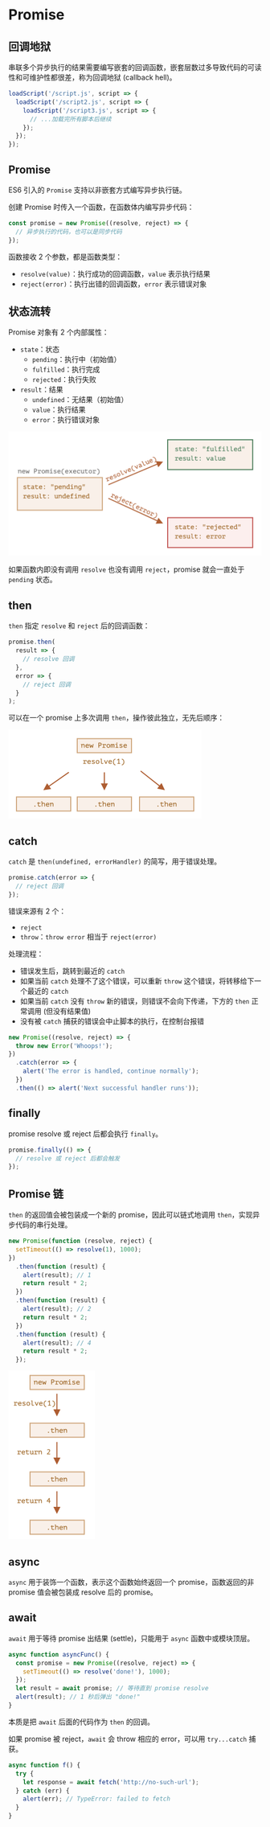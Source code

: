 # Promise

## 回调地狱

串联多个异步执行的结果需要编写嵌套的回调函数，嵌套层数过多导致代码的可读性和可维护性都很差，称为回调地狱 (callback hell)。

```js
loadScript('/script.js', script => {
  loadScript('/script2.js', script => {
    loadScript('/script3.js', script => {
      // ...加载完所有脚本后继续
    });
  });
});
```

## Promise

ES6 引入的 `Promise` 支持以非嵌套方式编写异步执行链。

创建 Promise 时传入一个函数，在函数体内编写异步代码：

```js
const promise = new Promise((resolve, reject) => {
  // 异步执行的代码，也可以是同步代码
});
```

函数接收 2 个参数，都是函数类型：

- `resolve(value)`：执行成功的回调函数，`value` 表示执行结果
- `reject(error)`：执行出错的回调函数，`error` 表示错误对象

## 状态流转

Promise 对象有 2 个内部属性：

- `state`：状态
  - `pending`：执行中（初始值）
  - `fulfilled`：执行完成
  - `rejected`：执行失败
- `result`：结果
  - `undefined`：无结果（初始值）
  - `value`：执行结果
  - `error`：执行错误对象

<img src="./assets/promise-object.png" style="zoom: 50%" />

如果函数内即没有调用 `resolve` 也没有调用 `reject`，promise 就会一直处于 `pending` 状态。

## then

`then` 指定 `resolve` 和 `reject` 后的回调函数：

```js
promise.then(
  result => {
    // resolve 回调
  },
  error => {
    // reject 回调
  }
);
```

可以在一个 promise 上多次调用 `then`，操作彼此独立，无先后顺序：

<img src="./assets/multi_then.png" style="zoom: 50%" />

## catch

`catch` 是 `then(undefined, errorHandler)` 的简写，用于错误处理。

```js
promise.catch(error => {
  // reject 回调
});
```

错误来源有 2 个：

- `reject`
- `throw`：`throw error` 相当于 `reject(error)`

处理流程：

- 错误发生后，跳转到最近的 `catch`
- 如果当前 `catch` 处理不了这个错误，可以重新 `throw` 这个错误，将转移给下一个最近的 `catch`
- 如果当前 `catch` 没有 `throw` 新的错误，则错误不会向下传递，下方的 `then` 正常调用 (但没有结果值)
- 没有被 `catch` 捕获的错误会中止脚本的执行，在控制台报错

```js
new Promise((resolve, reject) => {
  throw new Error('Whoops!');
})
  .catch(error => {
    alert('The error is handled, continue normally');
  })
  .then(() => alert('Next successful handler runs'));
```

## finally

promise resolve 或 reject 后都会执行 `finally`。

```js
promise.finally(() => {
  // resolve 或 reject 后都会触发
});
```

## Promise 链

`then` 的返回值会被包装成一个新的 promise，因此可以链式地调用 `then`，实现异步代码的串行处理。

```js
new Promise(function (resolve, reject) {
  setTimeout(() => resolve(1), 1000);
})
  .then(function (result) {
    alert(result); // 1
    return result * 2;
  })
  .then(function (result) {
    alert(result); // 2
    return result * 2;
  })
  .then(function (result) {
    alert(result); // 4
    return result * 2;
  });
```

<img src="./assets/promise-chain.png" style="zoom: 50%" />

## async

`async` 用于装饰一个函数，表示这个函数始终返回一个 promise，函数返回的非 promise 值会被包装成 resolve 后的 promise。

## await

`await` 用于等待 promise 出结果 (settle)，只能用于 `async` 函数中或模块顶层。

```js
async function asyncFunc() {
  const promise = new Promise((resolve, reject) => {
    setTimeout(() => resolve('done!'), 1000);
  });
  let result = await promise; // 等待直到 promise resolve
  alert(result); // 1 秒后弹出 "done!"
}
```

本质是把 `await` 后面的代码作为 `then` 的回调。

如果 promise 被 reject，`await` 会 throw 相应的 error，可以用 `try...catch` 捕获。

```js
async function f() {
  try {
    let response = await fetch('http://no-such-url');
  } catch (err) {
    alert(err); // TypeError: failed to fetch
  }
}
```
